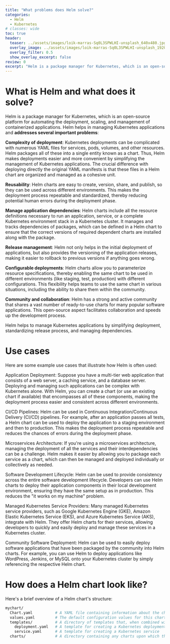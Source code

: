 ```yaml
---
title: "What problems does Helm solve?"
categories:
  - Helm
  - Kubernetes
# classes: wide
toc: true
header:
  teaser: ../assets/images/loik-marras-Sq0L3SPWLHI-unsplash_640x480.jpg
  overlay_image: ../assets/images/loik-marras-Sq0L3SPWLHI-unsplash_1920x1440.jpg
  overlay_filter: 0.5
  show_overlay_excerpt: false
review: 0
excerpt: "Helm is a package manager for Kubernetes, which is an open-source platform for automating the deployment, scaling, and management of containerized applications. Helm helps in managing Kubernetes applications and addresses several important problems:"
---
```


# What is Helm and what does it solve?

Helm is a package manager for Kubernetes, which is an open-source platform for automating the deployment, scaling, and management of containerized applications. Helm helps in managing Kubernetes applications and **addresses several important problems**:

**Complexity of deployment**: Kubernetes deployments can be complicated with numerous YAML files for services, pods, volumes, and other resources. Helm packages all of these into a single entity known as a chart. Thus, Helm makes deployments easier and more convenient by simplifying the management of Kubernetes applications. The crucial difference with deploying directly the original YAML manifests is that these files in a Helm chart are organized and managed as a cohesive unit.

**Reusability**: Helm charts are easy to create, version, share, and publish, so they can be used across different environments. This makes the deployment process repeatable and standardized, thereby reducing potential human errors during the deployment phase.

**Manage application dependencies**: Helm charts include all the resource definitions necessary to run an application, service, or a complete Kubernetes environment stack in a Kubernetes cluster. It manages and tracks dependencies of packages, which can be defined in a Helm chart to ensure that the correct versions of required dependent charts are installed along with the package.

**Release management**: Helm not only helps in the initial deployment of applications, but also provides the versioning of the application releases, making it easier to rollback to previous versions if anything goes wrong.

**Configurable deployments**: Helm charts allow you to parameterize resource specifications, thereby enabling the same chart to be used in different environments (like staging, test, production) with different configurations. This flexibility helps teams to use the same chart in various situations, including the ability to share them within the community.

**Community and collaboration**: Helm has a strong and active community that shares a vast number of ready-to-use charts for many popular software applications. This open-source aspect facilitates collaboration and speeds up the development process.

Helm helps to manage Kubernetes applications by simplifying deployment, standardizing release process, and managing dependencies.

# Use cases

Here are some example use cases that illustrate how Helm is often used:

Application Deployment: Suppose you have a multi-tier web application that consists of a web server, a caching service, and a database server. Deploying and managing such applications can be complex with Kubernetes alone. With Helm, you can create a chart (or use an existing chart if available) that encompasses all of these components, making the deployment process easier and consistent across different environments.

CI/CD Pipelines: Helm can be used in Continuous Integration/Continuous Delivery (CI/CD) pipelines. For example, after an application passes all tests, a Helm chart can be used to deploy the application to a staging environment and then to production. This makes the deployment process repeatable and reduces the chances of errors during the deployment phase.

Microservices Architecture: If you're using a microservices architecture, managing the deployment of all the services and their interdependencies can be a challenge. Helm makes it easier by allowing you to package each service as a chart, which can then be managed and deployed individually or collectively as needed.

Software Development Lifecycle: Helm can be used to provide consistency across the entire software development lifecycle. Developers can use Helm charts to deploy their application components in their local development environment, ensuring they have the same setup as in production. This reduces the "it works on my machine" problem.

Managed Kubernetes Service Providers: Many managed Kubernetes service providers, such as Google Kubernetes Engine (GKE), Amazon Elastic Kubernetes Service (EKS), and Azure Kubernetes Service (AKS), integrate with Helm. They offer Helm charts for their services, allowing developers to quickly and easily deploy and manage these services in a Kubernetes cluster.

Community Software Deployment: Helm can be used to easily deploy software applications that have been packaged by the community into Helm charts. For example, you can use Helm to deploy applications like WordPress, Jenkins, or MySQL onto your Kubernetes cluster by simply referencing the respective Helm chart.

# How does a Helm chart look like?

Here's a brief overview of a Helm chart's structure:

```graphql
mychart/
  Chart.yaml          # A YAML file containing information about the chart
  values.yaml         # The default configuration values for this chart
  templates/          # A directory of templates that, when combined with values, will generate valid Kubernetes manifest files
    deployment.yaml   # A template for creating a Kubernetes deployment
    service.yaml      # A template for creating a Kubernetes service
  charts/             # A directory containing any charts upon which this chart depends.
```